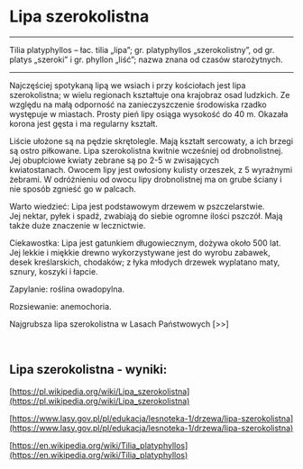 # Lipa szerokolistna

---
Tilia platyphyllos – łac. tilia „lipa”; gr. platyphyllos „szerokolistny”, od gr. platys „szeroki” i gr. phyllon „liść”; nazwa znana od czasów starożytnych.

---
Najczęściej spotykaną lipą we wsiach i przy kościołach jest lipa szerokolistna; w wielu regionach kształtuje ona krajobraz osad ludzkich. Ze względu na małą odporność na zanieczyszczenie środowiska rzadko występuje w miastach. Prosty pień lipy osiąga wysokość do 40 m. Okazała korona jest gęsta i ma regularny kształt.

Liście ułożone są na pędzie skrętolegle. Mają kształt sercowaty, a ich brzegi są ostro piłkowane. Lipa szerokolistna kwitnie wcześniej od drobnolistnej. Jej obupłciowe kwiaty zebrane są po 2-5 w zwisających kwiatostanach. Owocem lipy jest owłosiony kulisty orzeszek, z 5 wyraźnymi żebrami. W odróżnieniu od owocu lipy drobnolistnej ma on grube ściany i nie sposób zgnieść go w palcach.

Warto wiedzieć: Lipa jest podstawowym drzewem w pszczelarstwie. Jej nektar, pyłek i spadź, zwabiają do siebie ogromne ilości pszczół. Mają także duże znaczenie w lecznictwie.

Ciekawostka: Lipa jest gatunkiem długowiecznym, dożywa około 500 lat. Jej lekkie i miękkie drewno wykorzystywane jest do wyrobu zabawek, desek kreślarskich, chodaków; z łyka młodych drzewek wyplatano maty, sznury, koszyki i łapcie.

Zapylanie: roślina owadopylna.

Rozsiewanie: anemochoria.

Najgrubsza lipa szerokolistna w Lasach Państwowych [>>]

 

## Lipa szerokolistna - wyniki:
[https://pl.wikipedia.org/wiki/Lipa_szerokolistna](https://pl.wikipedia.org/wiki/Lipa_szerokolistna)

[https://www.lasy.gov.pl/pl/edukacja/lesnoteka-1/drzewa/lipa-szerokolistna](https://www.lasy.gov.pl/pl/edukacja/lesnoteka-1/drzewa/lipa-szerokolistna)

[https://en.wikipedia.org/wiki/Tilia_platyphyllos](https://en.wikipedia.org/wiki/Tilia_platyphyllos)

